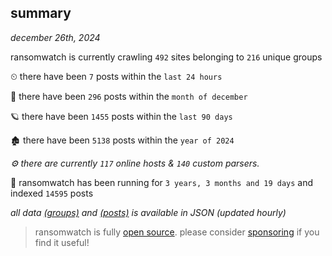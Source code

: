 
## summary
_december 26th, 2024_

ransomwatch is currently crawling `492` sites belonging to `216` unique groups

⏲ there have been `7` posts within the `last 24 hours`

🦈 there have been `296` posts within the `month of december`

🪐 there have been `1455` posts within the `last 90 days`

🏚 there have been `5138` posts within the `year of 2024`

_⚙️ there are currently `117` online hosts & `140` custom parsers._

🦕 ransomwatch has been running for `3 years, 3 months and 19 days` and indexed `14595` posts

_all data  [(groups)](http://ransomwhat.telemetry.ltd/groups) and [(posts)](http://ransomwhat.telemetry.ltd/posts) is available in JSON (updated hourly)_

> ransomwatch is fully [open source](https://github.com/joshhighet/ransomwatch#ransomwatch--). please consider [sponsoring](https://github.com/sponsors/joshhighet) if you find it useful!

